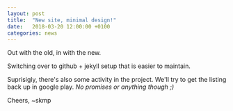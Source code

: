 ```yaml
---
layout: post
title:  "New site, minimal design!"
date:   2018-03-20 12:00:00 +0100
categories: news
---
```


Out with the old, in with the new.

Switching over to github + jekyll setup that is easier to maintain.

Suprisigly, there's also some activity in the project. We'll try to get the listing back up in google play. *No promises or anything though ;)*

Cheers,
~skmp
